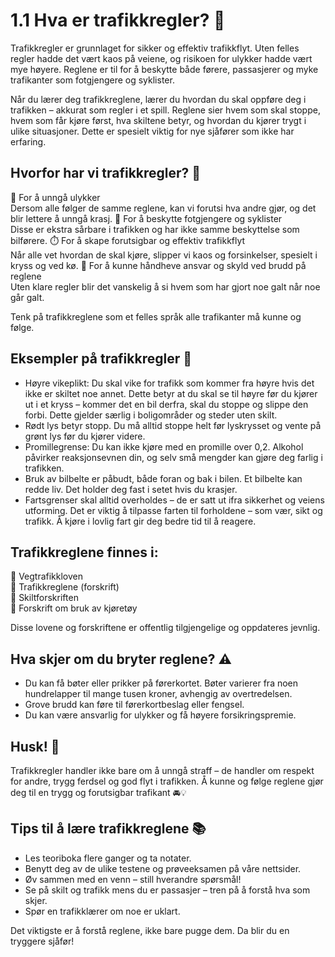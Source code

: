 # 1.1 Hva er trafikkregler? 🚦


Trafikkregler er grunnlaget for sikker og effektiv trafikkflyt. Uten felles regler hadde det vært kaos på veiene, og risikoen for ulykker hadde vært mye høyere. Reglene er til for å beskytte både førere, passasjerer og myke trafikanter som fotgjengere og syklister.

Når du lærer deg trafikkreglene, lærer du hvordan du skal oppføre deg i trafikken – akkurat som regler i et spill. Reglene sier hvem som skal stoppe, hvem som får kjøre først, hva skiltene betyr, og hvordan du kjører trygt i ulike situasjoner. Dette er spesielt viktig for nye sjåfører som ikke har erfaring.

## Hvorfor har vi trafikkregler? 🤔


🚗 For å unngå ulykker  
   Dersom alle følger de samme reglene, kan vi forutsi hva andre gjør, og det blir lettere å unngå krasj.
🚶 For å beskytte fotgjengere og syklister  
   Disse er ekstra sårbare i trafikken og har ikke samme beskyttelse som bilførere.
⏱️ For å skape forutsigbar og effektiv trafikkflyt  
   Når alle vet hvordan de skal kjøre, slipper vi kaos og forsinkelser, spesielt i kryss og ved kø.
👮 For å kunne håndheve ansvar og skyld ved brudd på reglene  
   Uten klare regler blir det vanskelig å si hvem som har gjort noe galt når noe går galt.

Tenk på trafikkreglene som et felles språk alle trafikanter må kunne og følge.

## Eksempler på trafikkregler 📜

- Høyre vikeplikt: Du skal vike for trafikk som kommer fra høyre hvis det ikke er skiltet noe annet.
  Dette betyr at du skal se til høyre før du kjører ut i et kryss – kommer det en bil derfra, skal du stoppe og slippe den forbi. Dette gjelder særlig i boligområder og steder uten skilt.
- Rødt lys betyr stopp.
  Du må alltid stoppe helt før lyskrysset og vente på grønt lys før du kjører videre.
- Promillegrense: Du kan ikke kjøre med en promille over 0,2.
  Alkohol påvirker reaksjonsevnen din, og selv små mengder kan gjøre deg farlig i trafikken.
- Bruk av bilbelte er påbudt, både foran og bak i bilen.
  Et bilbelte kan redde liv. Det holder deg fast i setet hvis du krasjer.
- Fartsgrenser skal alltid overholdes – de er satt ut ifra sikkerhet og veiens utforming.
  Det er viktig å tilpasse farten til forholdene – som vær, sikt og trafikk. Å kjøre i lovlig fart gir deg bedre tid til å reagere.

## Trafikkreglene finnes i:

📘 Vegtrafikkloven  
📘 Trafikkreglene (forskrift)  
📘 Skiltforskriften  
📘 Forskrift om bruk av kjøretøy  

Disse lovene og forskriftene er offentlig tilgjengelige og oppdateres jevnlig.

## Hva skjer om du bryter reglene? ⚠️

- Du kan få bøter eller prikker på førerkortet.
  Bøter varierer fra noen hundrelapper til mange tusen kroner, avhengig av overtredelsen.
- Grove brudd kan føre til førerkortbeslag eller fengsel.
- Du kan være ansvarlig for ulykker og få høyere forsikringspremie.

## Husk! 🧠

Trafikkregler handler ikke bare om å unngå straff – de handler om respekt for andre, trygg ferdsel og god flyt i trafikken. Å kunne og følge reglene gjør deg til en trygg og forutsigbar trafikant 🚘💡


## Tips til å lære trafikkreglene 📚

- Les teoriboka flere ganger og ta notater.
- Benytt deg av de ulike testene og prøveeksamen på våre nettsider.
- Øv sammen med en venn – still hverandre spørsmål!
- Se på skilt og trafikk mens du er passasjer – tren på å forstå hva som skjer.
- Spør en trafikklærer om noe er uklart.

Det viktigste er å forstå reglene, ikke bare pugge dem. Da blir du en tryggere sjåfør!

